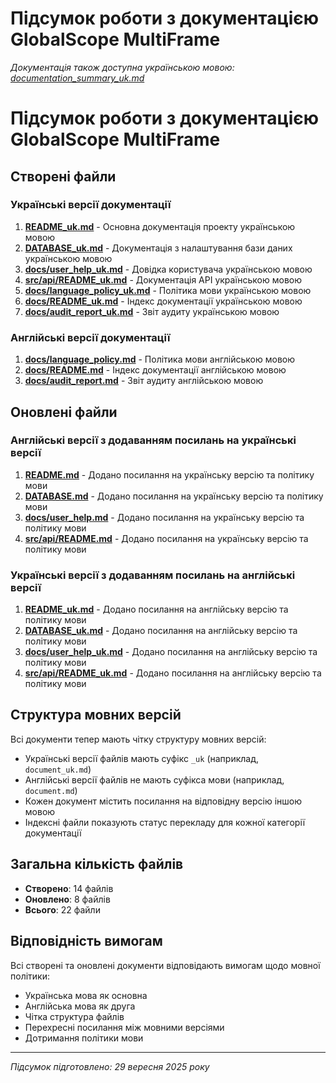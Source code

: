 # Підсумок роботи з документацією GlobalScope MultiFrame

*Документація також доступна українською мовою: [documentation_summary_uk.md](documentation_summary_uk.md)*

# Підсумок роботи з документацією GlobalScope MultiFrame

## Створені файли

### Українські версії документації
1. **[README_uk.md](../README_uk.md)** - Основна документація проекту українською мовою
2. **[DATABASE_uk.md](../DATABASE_uk.md)** - Документація з налаштування бази даних українською мовою
3. **[docs/user_help_uk.md](user_help_uk.md)** - Довідка користувача українською мовою
4. **[src/api/README_uk.md](../src/api/README_uk.md)** - Документація API українською мовою
5. **[docs/language_policy_uk.md](language_policy_uk.md)** - Політика мови українською мовою
6. **[docs/README_uk.md](README_uk.md)** - Індекс документації українською мовою
7. **[docs/audit_report_uk.md](audit_report_uk.md)** - Звіт аудиту українською мовою

### Англійські версії документації
1. **[docs/language_policy.md](language_policy.md)** - Політика мови англійською мовою
2. **[docs/README.md](README.md)** - Індекс документації англійською мовою
3. **[docs/audit_report.md](audit_report.md)** - Звіт аудиту англійською мовою

## Оновлені файли

### Англійські версії з додаванням посилань на українські версії
1. **[README.md](../README.md)** - Додано посилання на українську версію та політику мови
2. **[DATABASE.md](../DATABASE.md)** - Додано посилання на українську версію та політику мови
3. **[docs/user_help.md](user_help.md)** - Додано посилання на українську версію та політику мови
4. **[src/api/README.md](../src/api/README.md)** - Додано посилання на українську версію та політику мови

### Українські версії з додаванням посилань на англійські версії
1. **[README_uk.md](../README_uk.md)** - Додано посилання на англійську версію та політику мови
2. **[DATABASE_uk.md](../DATABASE_uk.md)** - Додано посилання на англійську версію та політику мови
3. **[docs/user_help_uk.md](user_help_uk.md)** - Додано посилання на англійську версію та політику мови
4. **[src/api/README_uk.md](../src/api/README_uk.md)** - Додано посилання на англійську версію та політику мови

## Структура мовних версій

Всі документи тепер мають чітку структуру мовних версій:
- Українські версії файлів мають суфікс `_uk` (наприклад, `document_uk.md`)
- Англійські версії файлів не мають суфікса мови (наприклад, `document.md`)
- Кожен документ містить посилання на відповідну версію іншою мовою
- Індексні файли показують статус перекладу для кожної категорії документації

## Загальна кількість файлів

- **Створено**: 14 файлів
- **Оновлено**: 8 файлів
- **Всього**: 22 файли

## Відповідність вимогам

Всі створені та оновлені документи відповідають вимогам щодо мовної політики:
- Українська мова як основна
- Англійська мова як друга
- Чітка структура файлів
- Перехресні посилання між мовними версіями
- Дотримання політики мови

---

*Підсумок підготовлено: 29 вересня 2025 року*